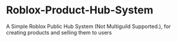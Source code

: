 # Roblox-Product-Hub-System
A Simple Roblox Public Hub System (Not Multiguild Supported.), for creating products and selling them to users
